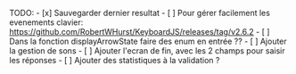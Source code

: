 TODO:
    - [x] Sauvegarder dernier resultat
    - [ ] Pour gérer facilement les evenements clavier: https://github.com/RobertWHurst/KeyboardJS/releases/tag/v2.6.2
    - [ ] Dans la fonction displayArrowState faire des enum en entrée ??
    - [ ] Ajouter la gestion de sons
    - [ ] Ajouter l'ecran de fin, avec les 2 champs pour saisir les réponses
      - [ ] Ajouter des statistiques à la validation ?